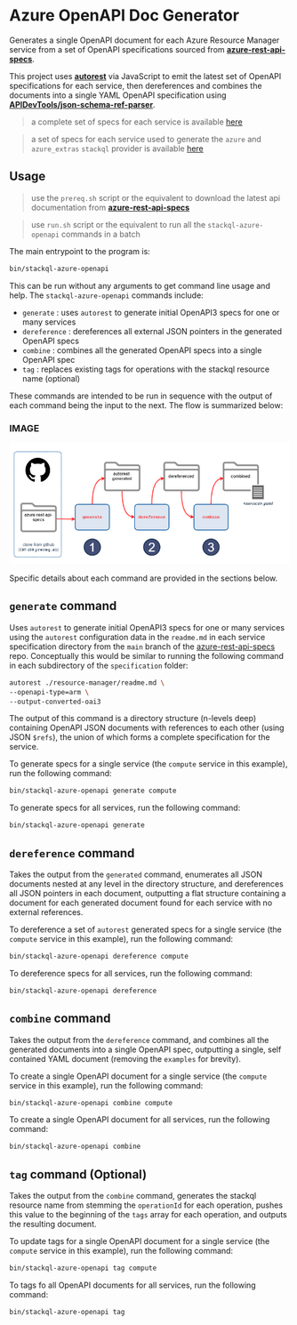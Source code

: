 # Azure OpenAPI Doc Generator

Generates a single OpenAPI document for each Azure Resource Manager service from a set of OpenAPI specifications sourced from [__azure-rest-api-specs__](https://github.com/Azure/azure-rest-api-specs).  

This project uses [__autorest__](https://github.com/Azure/autorest) via JavaScript to emit the latest set of OpenAPI specifications for each service,  then dereferences and combines the documents into a single YAML OpenAPI specification using [__APIDevTools/json-schema-ref-parser__](https://github.com/APIDevTools/json-schema-ref-parser). 

> a complete set of specs for each service is available [here](https://github.com/stackql/stackql-azure-openapi/tree/main/openapi/3-combined)

> a set of specs for each service used to generate the `azure` and `azure_extras` `stackql` provider is available [here](https://github.com/stackql/stackql-azure-openapi/tree/main/openapi/4-tagged)  

## Usage

> use the `prereq.sh` script or the equivalent to download the latest api documentation from [__azure-rest-api-specs__](https://github.com/Azure/azure-rest-api-specs)

> use `run.sh` script or the equivalent to run all the `stackql-azure-openapi` commands in a batch

The main entrypoint to the program is:  

```bash
bin/stackql-azure-openapi
```

This can be run without any arguments to get command line usage and help.  The `stackql-azure-openapi` commands include:

- `generate` : uses `autorest` to generate initial OpenAPI3 specs for one or many services
- `dereference` : dereferences all external JSON pointers in the generated OpenAPI specs
- `combine` : combines all the generated OpenAPI specs into a single OpenAPI spec
- `tag` : replaces existing tags for operations with the stackql resource name (optional)

These commands are intended to be run in sequence with the output of each command being the input to the next.  The flow is summarized below:  

### IMAGE

[![stackql_azure_openapi](images/stackql_azure_openapi.png)](images/stackql_azure_openapi.png)

Specific details about each command are provided in the sections below.  

## `generate` command

Uses `autorest` to generate initial OpenAPI3 specs for one or many services using the `autorest` configuration data in the `readme.md` in each service specification directory from the `main` branch of the [azure-rest-api-specs](https://github.com/Azure/azure-rest-api-specs) repo.  Conceptually this would be similar to running the following command in each subdirectory of the `specification` folder:      

```bash
autorest ./resource-manager/readme.md \
--openapi-type=arm \
--output-converted-oai3
```

The output of this command is a directory structure (n-levels deep) containing OpenAPI JSON documents with references to each other (using JSON `$refs`), the union of which forms a complete specification for the service.  

To generate specs for a single service (the `compute` service in this example), run the following command:

```bash
bin/stackql-azure-openapi generate compute
```

To generate specs for all services, run the following command:

```bash
bin/stackql-azure-openapi generate
```

## `dereference` command

Takes the output from the `generated` command, enumerates all JSON documents nested at any level in the directory structure, and dereferences all JSON pointers in each document, outputting a flat structure containing a document for each generated document found for each service with no external references.  

To dereference a set of `autorest` generated specs for a single service (the `compute` service in this example), run the following command:

```bash
bin/stackql-azure-openapi dereference compute
```

To dereference specs for all services, run the following command:

```bash
bin/stackql-azure-openapi dereference
```

## `combine` command

Takes the output from the `dereference` command, and combines all the generated documents into a single OpenAPI spec, outputting a single, self contained YAML document (removing the `examples` for brevity).  

To create a single OpenAPI document for a single service (the `compute` service in this example), run the following command:

```bash
bin/stackql-azure-openapi combine compute
```

To create a single OpenAPI document for all services, run the following command:

```bash
bin/stackql-azure-openapi combine
```

## `tag` command (Optional)

Takes the output from the `combine` command, generates the stackql resource name from stemming the `operationId` for each operation, pushes this value to the beginning of the `tags` array for each operation, and outputs the resulting document.    

To update tags for a single OpenAPI document for a single service (the `compute` service in this example), run the following command:  

```bash
bin/stackql-azure-openapi tag compute
```

To tags fo all OpenAPI documents for all services, run the following command:

```bash
bin/stackql-azure-openapi tag
```